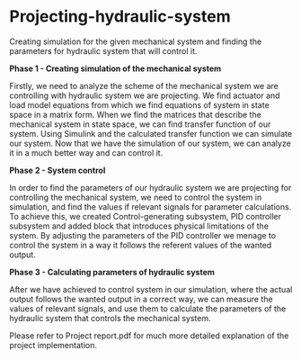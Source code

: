# Projecting-hydraulic-system
Creating simulation for the given mechanical system and finding the parameters for hydraulic system that will control it.

**Phase 1 - Creating simulation of the mechanical system**

Firstly, we need to analyze the scheme of the mechanical system we are controlling with hydraulic system we are projecting. We find actuator and load model equations from which we find equations of system in state space in a matrix form. When we find the matrices that describe the mechanical system in state space, we can find transfer function of our system. Using Simulink and the calculated transfer function we can simulate our system. Now that we have the simulation of our system, we can analyze it in a much better way and can control it.

**Phase 2 - System control**

In order to find the parameters of our hydraulic system we are projecting for controlling the mechanical system, we need to control the system in simulation, and find the values if relevant signals for parameter calculations. To achieve this, we created Control-generating subsystem, PID controller subsystem and added block that introduces physical limitations of the system. By adjusting the parameters of the PID controller we menage to control the system in a way it follows the referent values of the wanted output.

**Phase 3 - Calculating parameters of hydraulic system**

After we have achieved to control system in our simulation, where the actual output follows the wanted output in a correct way, we can measure the values of relevant signals, and use them to calculate the parameters of the hydraulic system that controls the mechanical system.

Please refer to Project report.pdf for much more detailed explanation of the project implementation.
